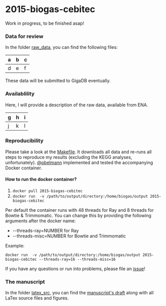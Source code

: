 # 2015-biogas-cebitec

Work in progress, to be finished asap!

### Data for review

In the folder [raw_data](raw_data), you can find the following files:

a | b | c
--- | --- | ---
d | e | f

These data will be submitted to GigaDB eventually.

### Availablility

Here, I will provide a description of the raw data, available from ENA.

g | h | i
--- | --- | ---
j | k | l

### Reproducibility

Please take a look at the [Makefile](Makefile). It downloads all data and re-runs all steps to reproduce my results (excluding the KEGG analyses, unfortunately). [@pbelmann](https://github.com/pbelmann) implemented and tested the accompanying Docker container.

#### How to run the docker container?

1. `docker pull 2015-biogas-cebitec`
2. `docker run  -v /path/to/output/directory:/home/biogas/output 2015-biogas-cebitec`
     
Per default the container runs with 48 threads for Ray and 8 threads for Bowtie & Trimmomatic. You can change this by providing the following arguments after the docker name:
   
   * --threads-ray=NUMBER for Ray
   * --threads-misc=NUMBER for Bowtie and Trimmomatic

Example:

`docker run  -v /path/to/output/directory:/home/biogas/output 2015-biogas-cebitec --threads-ray=16 --threads-misc=16`

If you have any questions or run into problems, please file an [issue](https://github.com/abremges/2015-biogas-cebitec/issues)!

### The manuscript

In the folder [latex_src](latex_src), you can find the [manuscript's draft](latex_src/bremges_gigascience_2015.pdf) along with all LaTex source files and figures.
